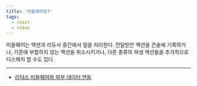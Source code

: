 ```yaml
---
title: '미들웨어란?'
tags:
  - react
  - redux
---
```


미들웨어는 액션과 리듀서 중간에서 일을 처리한다. 전달받은 액션을 콘솔에 기록하거나, 기준에 부합하지 않는 액션을 취소시키거나, 다른 종류의 파생 액션들을 추가적으로 디스패치 할 수도 있다.

---

- [리덕스 미들웨어와 외부 데이터 연동](https://redux-advanced.vlpt.us/1/01.html)
